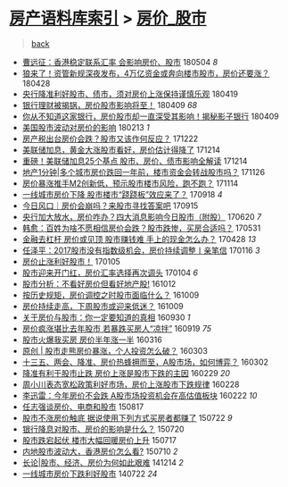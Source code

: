 [房产语料库索引](../../README.md)  > [房价_股市](房价_股市.md)
====
> [back](../README.md)

- [曹远征：香港稳定联系汇率 会影响房价、股市](http://jkwz.applinzi.com/ittc/7099198312882373643.html#%E6%9B%B9%E8%BF%9C%E5%BE%81%EF%BC%9A%E9%A6%99%E6%B8%AF%E7%A8%B3%E5%AE%9A%E8%81%94%E7%B3%BB%E6%B1%87%E7%8E%87+%E4%BC%9A%E5%BD%B1%E5%93%8D%E6%88%BF%E4%BB%B7%E3%80%81%E8%82%A1%E5%B8%82) 180504 *8* 
- [狼来了！资管新规深夜发布，4万亿资金或奔向楼市股市，房价还要涨？](http://jkwz.applinzi.com/ittc/7096996613669258257.html#%E7%8B%BC%E6%9D%A5%E4%BA%86%EF%BC%81%E8%B5%84%E7%AE%A1%E6%96%B0%E8%A7%84%E6%B7%B1%E5%A4%9C%E5%8F%91%E5%B8%83%EF%BC%8C4%E4%B8%87%E4%BA%BF%E8%B5%84%E9%87%91%E6%88%96%E5%A5%94%E5%90%91%E6%A5%BC%E5%B8%82%E8%82%A1%E5%B8%82%EF%BC%8C%E6%88%BF%E4%BB%B7%E8%BF%98%E8%A6%81%E6%B6%A8%EF%BC%9F) 180428  
- [央行降准利好股市、债市，须对房价上涨保持谨慎乐观](http://jkwz.applinzi.com/ittc/7093646594392196112.html#%E5%A4%AE%E8%A1%8C%E9%99%8D%E5%87%86%E5%88%A9%E5%A5%BD%E8%82%A1%E5%B8%82%E3%80%81%E5%80%BA%E5%B8%82%EF%BC%8C%E9%A1%BB%E5%AF%B9%E6%88%BF%E4%BB%B7%E4%B8%8A%E6%B6%A8%E4%BF%9D%E6%8C%81%E8%B0%A8%E6%85%8E%E4%B9%90%E8%A7%82) 180419  
- [银行理财被揭锅，房价股市影响将至！](http://jkwz.applinzi.com/ittc/7089911337432122385.html#%E9%93%B6%E8%A1%8C%E7%90%86%E8%B4%A2%E8%A2%AB%E6%8F%AD%E9%94%85%EF%BC%8C%E6%88%BF%E4%BB%B7%E8%82%A1%E5%B8%82%E5%BD%B1%E5%93%8D%E5%B0%86%E8%87%B3%EF%BC%81) 180409 *68* 
- [你从不知道这家银行，房价股市却一直深受其影响！揭秘影子银行](http://jkwz.applinzi.com/ittc/7090026975278400522.html#%E4%BD%A0%E4%BB%8E%E4%B8%8D%E7%9F%A5%E9%81%93%E8%BF%99%E5%AE%B6%E9%93%B6%E8%A1%8C%EF%BC%8C%E6%88%BF%E4%BB%B7%E8%82%A1%E5%B8%82%E5%8D%B4%E4%B8%80%E7%9B%B4%E6%B7%B1%E5%8F%97%E5%85%B6%E5%BD%B1%E5%93%8D%EF%BC%81%E6%8F%AD%E7%A7%98%E5%BD%B1%E5%AD%90%E9%93%B6%E8%A1%8C) 180409  
- [美国股市波动对房价的影响](http://jkwz.applinzi.com/ittc/7069505486317945866.html#%E7%BE%8E%E5%9B%BD%E8%82%A1%E5%B8%82%E6%B3%A2%E5%8A%A8%E5%AF%B9%E6%88%BF%E4%BB%B7%E7%9A%84%E5%BD%B1%E5%93%8D) 180213 *1* 
- [房产税出台房价会跌？股市又该作何反应？](http://jkwz.applinzi.com/ittc/7049834374789334032.html#%E6%88%BF%E4%BA%A7%E7%A8%8E%E5%87%BA%E5%8F%B0%E6%88%BF%E4%BB%B7%E4%BC%9A%E8%B7%8C%EF%BC%9F%E8%82%A1%E5%B8%82%E5%8F%88%E8%AF%A5%E4%BD%9C%E4%BD%95%E5%8F%8D%E5%BA%94%EF%BC%9F) 171222  
- [美联储加息，黄金大涨股市看好，房价估计得降了](http://jkwz.applinzi.com/ittc/7046955263318295569.html#%E7%BE%8E%E8%81%94%E5%82%A8%E5%8A%A0%E6%81%AF%EF%BC%8C%E9%BB%84%E9%87%91%E5%A4%A7%E6%B6%A8%E8%82%A1%E5%B8%82%E7%9C%8B%E5%A5%BD%EF%BC%8C%E6%88%BF%E4%BB%B7%E4%BC%B0%E8%AE%A1%E5%BE%97%E9%99%8D%E4%BA%86) 171214  
- [重磅！美联储加息25个基点 股市、房价、债市影响全解读](http://jkwz.applinzi.com/ittc/7046858228816675856.html#%E9%87%8D%E7%A3%85%EF%BC%81%E7%BE%8E%E8%81%94%E5%82%A8%E5%8A%A0%E6%81%AF25%E4%B8%AA%E5%9F%BA%E7%82%B9+%E8%82%A1%E5%B8%82%E3%80%81%E6%88%BF%E4%BB%B7%E3%80%81%E5%80%BA%E5%B8%82%E5%BD%B1%E5%93%8D%E5%85%A8%E8%A7%A3%E8%AF%BB) 171214  
- [地产1分钟|多个城市房价跌回一年前，楼市资金会转战股市吗？](http://jkwz.applinzi.com/ittc/7040354533463557137.html#%E5%9C%B0%E4%BA%A71%E5%88%86%E9%92%9F%7C%E5%A4%9A%E4%B8%AA%E5%9F%8E%E5%B8%82%E6%88%BF%E4%BB%B7%E8%B7%8C%E5%9B%9E%E4%B8%80%E5%B9%B4%E5%89%8D%EF%BC%8C%E6%A5%BC%E5%B8%82%E8%B5%84%E9%87%91%E4%BC%9A%E8%BD%AC%E6%88%98%E8%82%A1%E5%B8%82%E5%90%97%EF%BC%9F) 171126  
- [房价暴涨推手M2创新低，预示股市楼市风险，跑不跑？](http://jkwz.applinzi.com/ittc/7035865127037961233.html#%E6%88%BF%E4%BB%B7%E6%9A%B4%E6%B6%A8%E6%8E%A8%E6%89%8BM2%E5%88%9B%E6%96%B0%E4%BD%8E%EF%BC%8C%E9%A2%84%E7%A4%BA%E8%82%A1%E5%B8%82%E6%A5%BC%E5%B8%82%E9%A3%8E%E9%99%A9%EF%BC%8C%E8%B7%91%E4%B8%8D%E8%B7%91%EF%BC%9F) 171114  
- [一线城市房价下降 股市楼市“跷跷板”效应来了？](http://jkwz.applinzi.com/ittc/7014725568581600272.html#%E4%B8%80%E7%BA%BF%E5%9F%8E%E5%B8%82%E6%88%BF%E4%BB%B7%E4%B8%8B%E9%99%8D+%E8%82%A1%E5%B8%82%E6%A5%BC%E5%B8%82%E2%80%9C%E8%B7%B7%E8%B7%B7%E6%9D%BF%E2%80%9D%E6%95%88%E5%BA%94%E6%9D%A5%E4%BA%86%EF%BC%9F) 170918 *4* 
- [今日风口｜房价会崩吗？来股市寻找答案吧](http://jkwz.applinzi.com/ittc/7013572048729932816.html#%E4%BB%8A%E6%97%A5%E9%A3%8E%E5%8F%A3%EF%BD%9C%E6%88%BF%E4%BB%B7%E4%BC%9A%E5%B4%A9%E5%90%97%EF%BC%9F%E6%9D%A5%E8%82%A1%E5%B8%82%E5%AF%BB%E6%89%BE%E7%AD%94%E6%A1%88%E5%90%A7) 170915  
- [央行加大放水，房价咋办？四大消息影响今日股市（附股）](http://jkwz.applinzi.com/ittc/6981149911536894981.html#%E5%A4%AE%E8%A1%8C%E5%8A%A0%E5%A4%A7%E6%94%BE%E6%B0%B4%EF%BC%8C%E6%88%BF%E4%BB%B7%E5%92%8B%E5%8A%9E%EF%BC%9F%E5%9B%9B%E5%A4%A7%E6%B6%88%E6%81%AF%E5%BD%B1%E5%93%8D%E4%BB%8A%E6%97%A5%E8%82%A1%E5%B8%82%EF%BC%88%E9%99%84%E8%82%A1%EF%BC%89) 170620 *7* 
- [韩愈：百姓为啥不愿相信房价会跌？股市跌惨，买房合适吗？](http://jkwz.applinzi.com/ittc/6973751505432609796.html#%E9%9F%A9%E6%84%88%EF%BC%9A%E7%99%BE%E5%A7%93%E4%B8%BA%E5%95%A5%E4%B8%8D%E6%84%BF%E7%9B%B8%E4%BF%A1%E6%88%BF%E4%BB%B7%E4%BC%9A%E8%B7%8C%EF%BC%9F%E8%82%A1%E5%B8%82%E8%B7%8C%E6%83%A8%EF%BC%8C%E4%B9%B0%E6%88%BF%E5%90%88%E9%80%82%E5%90%97%EF%BC%9F) 170531  
- [金融去杠杆 房价或见顶 股市赚钱难 手上的现金怎么办？](http://jkwz.applinzi.com/ittc/6961507594458891268.html#%E9%87%91%E8%9E%8D%E5%8E%BB%E6%9D%A0%E6%9D%86+%E6%88%BF%E4%BB%B7%E6%88%96%E8%A7%81%E9%A1%B6+%E8%82%A1%E5%B8%82%E8%B5%9A%E9%92%B1%E9%9A%BE+%E6%89%8B%E4%B8%8A%E7%9A%84%E7%8E%B0%E9%87%91%E6%80%8E%E4%B9%88%E5%8A%9E%EF%BC%9F) 170428 *13* 
- [任泽平：2017股市没有指数级机会，房价持续调整丨亲笔信](http://jkwz.applinzi.com/ittc/6923521263804089349.html#%E4%BB%BB%E6%B3%BD%E5%B9%B3%EF%BC%9A2017%E8%82%A1%E5%B8%82%E6%B2%A1%E6%9C%89%E6%8C%87%E6%95%B0%E7%BA%A7%E6%9C%BA%E4%BC%9A%EF%BC%8C%E6%88%BF%E4%BB%B7%E6%8C%81%E7%BB%AD%E8%B0%83%E6%95%B4%E4%B8%A8%E4%BA%B2%E7%AC%94%E4%BF%A1) 170116 *3* 
- [房价止涨利好股市！](http://jkwz.applinzi.com/ittc/6919781101819413509.html#%E6%88%BF%E4%BB%B7%E6%AD%A2%E6%B6%A8%E5%88%A9%E5%A5%BD%E8%82%A1%E5%B8%82%EF%BC%81) 170105  
- [股市迎来开门红，房价汇率选择再次调头](http://jkwz.applinzi.com/ittc/6919266462849303557.html#%E8%82%A1%E5%B8%82%E8%BF%8E%E6%9D%A5%E5%BC%80%E9%97%A8%E7%BA%A2%EF%BC%8C%E6%88%BF%E4%BB%B7%E6%B1%87%E7%8E%87%E9%80%89%E6%8B%A9%E5%86%8D%E6%AC%A1%E8%B0%83%E5%A4%B4) 170104 *6* 
- [股市分析：不看好房价但看好地产股!](http://jkwz.applinzi.com/ittc/6888026445376390149.html#%E8%82%A1%E5%B8%82%E5%88%86%E6%9E%90%EF%BC%9A%E4%B8%8D%E7%9C%8B%E5%A5%BD%E6%88%BF%E4%BB%B7%E4%BD%86%E7%9C%8B%E5%A5%BD%E5%9C%B0%E4%BA%A7%E8%82%A1%21) 161012  
- [按历史规矩，房价调控之时股市面临什么？](http://jkwz.applinzi.com/ittc/6886993334400189444.html#%E6%8C%89%E5%8E%86%E5%8F%B2%E8%A7%84%E7%9F%A9%EF%BC%8C%E6%88%BF%E4%BB%B7%E8%B0%83%E6%8E%A7%E4%B9%8B%E6%97%B6%E8%82%A1%E5%B8%82%E9%9D%A2%E4%B8%B4%E4%BB%80%E4%B9%88%EF%BC%9F) 161009  
- [房价持续走高，下周股市或迎来低迷？](http://jkwz.applinzi.com/ittc/6886932048513598469.html#%E6%88%BF%E4%BB%B7%E6%8C%81%E7%BB%AD%E8%B5%B0%E9%AB%98%EF%BC%8C%E4%B8%8B%E5%91%A8%E8%82%A1%E5%B8%82%E6%88%96%E8%BF%8E%E6%9D%A5%E4%BD%8E%E8%BF%B7%EF%BC%9F) 161009  
- [关于房价与股市：你一定要知道的真相](http://jkwz.applinzi.com/ittc/6883719261494707204.html#%E5%85%B3%E4%BA%8E%E6%88%BF%E4%BB%B7%E4%B8%8E%E8%82%A1%E5%B8%82%EF%BC%9A%E4%BD%A0%E4%B8%80%E5%AE%9A%E8%A6%81%E7%9F%A5%E9%81%93%E7%9A%84%E7%9C%9F%E7%9B%B8) 160930 *1* 
- [房价疯涨堪比去年股市 若暴跌买房人“凉拌”](http://jkwz.applinzi.com/ittc/6879614435592766469.html#%E6%88%BF%E4%BB%B7%E7%96%AF%E6%B6%A8%E5%A0%AA%E6%AF%94%E5%8E%BB%E5%B9%B4%E8%82%A1%E5%B8%82+%E8%8B%A5%E6%9A%B4%E8%B7%8C%E4%B9%B0%E6%88%BF%E4%BA%BA%E2%80%9C%E5%87%89%E6%8B%8C%E2%80%9D) 160919 *75* 
- [股市火爆我买房 房价半年涨一半](http://jkwz.applinzi.com/ittc/6810261708815729668.html#%E8%82%A1%E5%B8%82%E7%81%AB%E7%88%86%E6%88%91%E4%B9%B0%E6%88%BF+%E6%88%BF%E4%BB%B7%E5%8D%8A%E5%B9%B4%E6%B6%A8%E4%B8%80%E5%8D%8A) 160316  
- [原创 | 股市走熊房价暴涨，个人投资怎么破？](http://jkwz.applinzi.com/ittc/6805320442785039364.html#%E5%8E%9F%E5%88%9B+%7C+%E8%82%A1%E5%B8%82%E8%B5%B0%E7%86%8A%E6%88%BF%E4%BB%B7%E6%9A%B4%E6%B6%A8%EF%BC%8C%E4%B8%AA%E4%BA%BA%E6%8A%95%E8%B5%84%E6%80%8E%E4%B9%88%E7%A0%B4%EF%BC%9F) 160303  
- [十三五、两会、降准、房价热蜂拥而至，A股市场，如何博弈？](http://jkwz.applinzi.com/ittc/6804982653778396165.html#%E5%8D%81%E4%B8%89%E4%BA%94%E3%80%81%E4%B8%A4%E4%BC%9A%E3%80%81%E9%99%8D%E5%87%86%E3%80%81%E6%88%BF%E4%BB%B7%E7%83%AD%E8%9C%82%E6%8B%A5%E8%80%8C%E8%87%B3%EF%BC%8CA%E8%82%A1%E5%B8%82%E5%9C%BA%EF%BC%8C%E5%A6%82%E4%BD%95%E5%8D%9A%E5%BC%88%EF%BC%9F) 160302  
- [降准有利于股市止跌 房价上涨是股市下跌的主因](http://jkwz.applinzi.com/ittc/6804367295270880260.html#%E9%99%8D%E5%87%86%E6%9C%89%E5%88%A9%E4%BA%8E%E8%82%A1%E5%B8%82%E6%AD%A2%E8%B7%8C+%E6%88%BF%E4%BB%B7%E4%B8%8A%E6%B6%A8%E6%98%AF%E8%82%A1%E5%B8%82%E4%B8%8B%E8%B7%8C%E7%9A%84%E4%B8%BB%E5%9B%A0) 160229 *20* 
- [周小川表态宽松政策利好市场，房价上涨股市下跌规律](http://jkwz.applinzi.com/ittc/6803984674321859588.html#%E5%91%A8%E5%B0%8F%E5%B7%9D%E8%A1%A8%E6%80%81%E5%AE%BD%E6%9D%BE%E6%94%BF%E7%AD%96%E5%88%A9%E5%A5%BD%E5%B8%82%E5%9C%BA%EF%BC%8C%E6%88%BF%E4%BB%B7%E4%B8%8A%E6%B6%A8%E8%82%A1%E5%B8%82%E4%B8%8B%E8%B7%8C%E8%A7%84%E5%BE%8B) 160228  
- [李迅雷：今年房价不会跌 A股市场投资机会在高估值板块](http://jkwz.applinzi.com/ittc/6801709242507592708.html#%E6%9D%8E%E8%BF%85%E9%9B%B7%EF%BC%9A%E4%BB%8A%E5%B9%B4%E6%88%BF%E4%BB%B7%E4%B8%8D%E4%BC%9A%E8%B7%8C+A%E8%82%A1%E5%B8%82%E5%9C%BA%E6%8A%95%E8%B5%84%E6%9C%BA%E4%BC%9A%E5%9C%A8%E9%AB%98%E4%BC%B0%E5%80%BC%E6%9D%BF%E5%9D%97) 160222 *10* 
- [任志强谈房价、电商和股市](http://jkwz.applinzi.com/ittc/547650615725142664.html#%E4%BB%BB%E5%BF%97%E5%BC%BA%E8%B0%88%E6%88%BF%E4%BB%B7%E3%80%81%E7%94%B5%E5%95%86%E5%92%8C%E8%82%A1%E5%B8%82) 150817  
- [股市不涨房价触底 据说使用下列方式买房者都赚了](http://jkwz.applinzi.com/ittc/547650614932556492.html#%E8%82%A1%E5%B8%82%E4%B8%8D%E6%B6%A8%E6%88%BF%E4%BB%B7%E8%A7%A6%E5%BA%95+%E6%8D%AE%E8%AF%B4%E4%BD%BF%E7%94%A8%E4%B8%8B%E5%88%97%E6%96%B9%E5%BC%8F%E4%B9%B0%E6%88%BF%E8%80%85%E9%83%BD%E8%B5%9A%E4%BA%86) 150722 *9* 
- [银行降息对股市、房价的影响是什么？](http://jkwz.applinzi.com/ittc/547650615112621432.html#%E9%93%B6%E8%A1%8C%E9%99%8D%E6%81%AF%E5%AF%B9%E8%82%A1%E5%B8%82%E3%80%81%E6%88%BF%E4%BB%B7%E7%9A%84%E5%BD%B1%E5%93%8D%E6%98%AF%E4%BB%80%E4%B9%88%EF%BC%9F) 150720  
- [股市跌宕起伏 楼市大幅回暖房价上升](http://jkwz.applinzi.com/ittc/547650615081481379.html#%E8%82%A1%E5%B8%82%E8%B7%8C%E5%AE%95%E8%B5%B7%E4%BC%8F+%E6%A5%BC%E5%B8%82%E5%A4%A7%E5%B9%85%E5%9B%9E%E6%9A%96%E6%88%BF%E4%BB%B7%E4%B8%8A%E5%8D%87) 150717  
- [内地股市波动大，香港房价怎么看?](http://jkwz.applinzi.com/ittc/547650615016805626.html#%E5%86%85%E5%9C%B0%E8%82%A1%E5%B8%82%E6%B3%A2%E5%8A%A8%E5%A4%A7%EF%BC%8C%E9%A6%99%E6%B8%AF%E6%88%BF%E4%BB%B7%E6%80%8E%E4%B9%88%E7%9C%8B%3F) 150710 *2* 
- [长论|股市、经济、房价为何如此艰难](http://jkwz.applinzi.com/ittc/547650611380374732.html#%E9%95%BF%E8%AE%BA%7C%E8%82%A1%E5%B8%82%E3%80%81%E7%BB%8F%E6%B5%8E%E3%80%81%E6%88%BF%E4%BB%B7%E4%B8%BA%E4%BD%95%E5%A6%82%E6%AD%A4%E8%89%B0%E9%9A%BE) 141214 *2* 
- [一线城市房价下跌利好股市](http://jkwz.applinzi.com/ittc/547650611371118804.html#%E4%B8%80%E7%BA%BF%E5%9F%8E%E5%B8%82%E6%88%BF%E4%BB%B7%E4%B8%8B%E8%B7%8C%E5%88%A9%E5%A5%BD%E8%82%A1%E5%B8%82) 140722 *24* 
